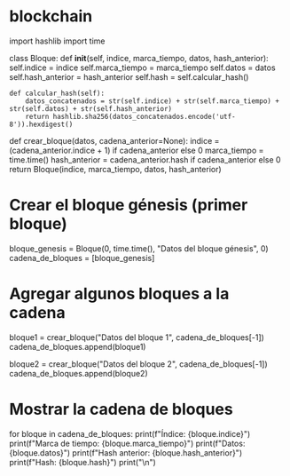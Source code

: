 # blockchain

import hashlib
import time

class Bloque:
    def __init__(self, indice, marca_tiempo, datos, hash_anterior):
        self.indice = indice
        self.marca_tiempo = marca_tiempo
        self.datos = datos
        self.hash_anterior = hash_anterior
        self.hash = self.calcular_hash()

    def calcular_hash(self):
        datos_concatenados = str(self.indice) + str(self.marca_tiempo) + str(self.datos) + str(self.hash_anterior)
        return hashlib.sha256(datos_concatenados.encode('utf-8')).hexdigest()

def crear_bloque(datos, cadena_anterior=None):
    indice = (cadena_anterior.indice + 1) if cadena_anterior else 0
    marca_tiempo = time.time()
    hash_anterior = cadena_anterior.hash if cadena_anterior else 0
    return Bloque(indice, marca_tiempo, datos, hash_anterior)

# Crear el bloque génesis (primer bloque)
bloque_genesis = Bloque(0, time.time(), "Datos del bloque génesis", 0)
cadena_de_bloques = [bloque_genesis]

# Agregar algunos bloques a la cadena
bloque1 = crear_bloque("Datos del bloque 1", cadena_de_bloques[-1])
cadena_de_bloques.append(bloque1)

bloque2 = crear_bloque("Datos del bloque 2", cadena_de_bloques[-1])
cadena_de_bloques.append(bloque2)

# Mostrar la cadena de bloques
for bloque in cadena_de_bloques:
    print(f"Índice: {bloque.indice}")
    print(f"Marca de tiempo: {bloque.marca_tiempo}")
    print(f"Datos: {bloque.datos}")
    print(f"Hash anterior: {bloque.hash_anterior}")
    print(f"Hash: {bloque.hash}")
    print("\n")
